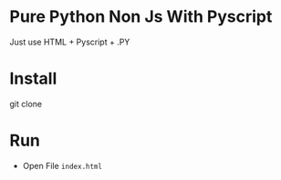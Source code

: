 # Pure Python Non Js With Pyscript
Just use HTML + Pyscript + .PY

# Install
git clone

# Run
- Open File `index.html`